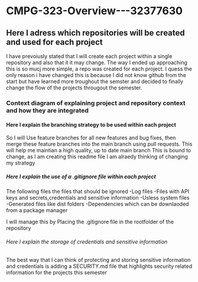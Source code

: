 # CMPG-323-Overview---32377630

<h2> Here I adress which repositories will be created and used for each project</h2>
<body> I have prevoiusly stated that I will create each project within a single repository and also that it it may change.
The way I ended up approaching this is so mucj more simple, a repo was created for each project.
I quess the only reason i have changed this is because I did not know github from the start but have learned more troughout the semster and 
decided to finally change the flow of the projects througout the semester.
<h3> Context diagram of explaining project and repository context and how they are integrated 
</h3>
<h4>Here I explain the branching strategy to be used within each project </h4>
<body>So I will Use feature branches for all new features and bug fixes, then merge these feature branches into the main branch using pull requests.
This will help me maintian a high quality, up to date main branch
This is bound to change, as I am creating this readme file I am alraedy thinking of changing my strategy</body>
<h5>Here I explain the use of a .gitignore file within each project </h5>
<body> The following files the files that should be ignored 
-Log files
-Files with API keys and secrets,credentials and sensitive information
-Usless system files
-Generated files like dist folders
-Dependencies which can be downlaoded from a package manager

 I will manage this by Placing the .gitignore file in the rootfolder of the repository</body>

<h6>Here I explain the storage of credentials and sensitive information </h6>
<body>The best way that I can think of protecting and storing sensitive information and credentials is adding a SECURITY.md file that highlights security related information for the projects this semester </body>
